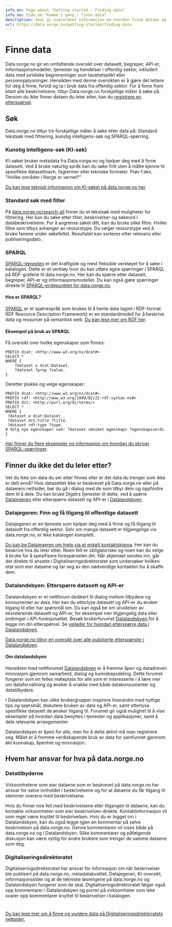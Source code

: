 ```yaml
---
info_en: Page about "Getting started - Finding data"
info_no: Side om "Komme i gang - finne data"
description: Skal gi overordnet informasjon om hvordan finne dataen og metadataen man søker, og de ulike søkene.
url: https://data.norge.no/getting-started/finding-data
---
```


# Finne data

Data.norge.no gir en omfattende oversikt over datasett, begreper, API-er, informasjonsmodeller, tjenester og hendelser i offentlig sektor, inkludert data med juridiske begrensninger som taushetsplikt eller personopplysninger. Hensikten med denne oversikten er å gjøre det lettere for deg å finne, forstå og ta i bruk data fra offentlig sektor. For å finne frem blant alle beskrivelsene, tilbyr Data.norge.no forskjellige måter å søke på. Dersom du ikke finner dataen du leter etter, kan du [registrere en etterspørsel](https://data.norge.no/requests).

## Søk

Data.norge.no tilbyr tre forskjellige måter å søke etter data på: Standard tekstsøk med filtrering, kunstig intelligens-søk og SPARQL-spørring.

### Kunstig intelligens-søk (KI-søk)

KI-søket bruker metadata fra Data.norge.no og hjelper deg med å finne datasett. Ved å bruke naturlig språk kan du søke fritt uten å måtte kjenne til spesifikke datasettnavn, fagtermer eller tekniske formater.
Prøv f.eks. "Hvilke områder i Norge er vernet?"

[Du kan lese teknisk informasjon om KI-søket på data.norge.no her](https://github.com/Informasjonsforvaltning/fdk-llm-search-service).

### Standard søk med filter

På [data.norge.no/search-all](data.norge.no/search-all) finner du et tekstsøk med muligheter for filtrering. Her kan du søke etter titler, beskrivelser og søkeord i databeskrivelsene. For å avgrense søket ditt, kan du bruke ulike filtre. Hvilke filtre som tilbys avhenger av ressurstype. Du velger ressurstype ved å bruke fanene under søkefeltet. Resultatet kan sorteres etter relevans eller publiseringsdato.

### SPARQL

[SPARQL-tjenesten](https://data.norge.no/sparql) er det kraftigste og mest fleksible verktøyet for å søke i katalogen. Dette er et verktøy hvor du kan utføre egne spørringer i SPARQL på RDF-grafene til data.norge.no. Her kan du spørre etter datasett, begreper, API-er og informasjonsmodeller. Du kan også gjøre spørringer direkte til [SPARQL-endepunktet for data.norge.no](https://sparql.fellesdatakatalog.digdir.no/).

#### Hva er SPARQL?

[SPARQL](https://www.w3.org/TR/rdf-sparql-query/) er et spørrespråk som brukes til å hente data lagret i RDF-format. RDF Resource Description Framework) er en standardmodell for å beskrive data og ressurser på semantisk web. [Du kan lese mer om RDF her](https://www.w3.org/RDF).

#### Eksempel på bruk av SPARQL

Få oversikt over hvilke egenskaper som finnes:

```sparql
PREFIX dcat: <http://www.w3.org/ns/dcat#>
SELECT *
WHERE {
	?dataset a dcat:Dataset.
    ?dataset ?prop ?value.
}
```

Deretter plukke og velge egenskaper:

```sparql
PREFIX dcat: <http://www.w3.org/ns/dcat#>
PREFIX rdf: <http://www.w3.org/1999/02/22-rdf-syntax-ns#>
PREFIX dct: <http://purl.org/dc/terms/>
SELECT *
WHERE {​​​​​​​​​​​​​​
 ?dataset a dcat:Dataset .
 ?dataset dct:title ?title.
 ?dataset rdf:type ?type.
# Velg nye egenskaper ved: ?dataset <ønsket egenskap> ?egenskapsverdi
}
```

[Her finner du flere eksempler og informasjon om hvordan du skriver SPARQL-spørringer](https://www.w3.org/TR/rdf-sparql-query/#basicpatterns).

## Finner du ikke det du leter etter?

Vet du ikke om data du ser etter finnes eller er det data du trenger som ikke er delt ennå? Hvis datasettet ikke er beskrevet på Data.norge.no eller på dataeiers nettsider, bør du gå i dialog med de som tilbyr dem og oppfordre dem til å dele. Du kan bruke Digdirs tjenester til dette, ved å spørre [Datajegeren](https://data.norge.no/forms/nb/data-hunter) eller etterspørre datasett og API-er i [Datalandsbyen](https://datalandsbyen.norge.no).

### Datajegeren: Finn og få tilgang til offentlige datasett

Datajegeren er en tjeneste som hjelper deg med å finne og få tilgang til datasett fra offentlig sektor. Selv om mange datasett er tilgjengelige via data.norge.no, er ikke katalogen komplett.

[Du kan be Datajegeren om hjelp via et enkelt kontaktskjema](https://data.norge.no/forms/nb/data-hunter). Her kan du beskrive hva du leter etter. Noen felt er obligatoriske og noen kan du velge å bruke for å spesifisere forespørselen din. Når skjemaet sendes inn, går det direkte til ansatte i Digitaliseringsdirektoratet som undersøker hvilken etat som eier dataene og tar seg av den nødvendige kontakten for å skaffe dem.

### Datalandsbyen: Etterspørre datasett og API-er

Datalandsbyen er et nettforum dedikert til dialog mellom tilbydere og konsumenter av data. Her kan du etterlyse datasett og API-er du ønsker tilgang til eller har spørsmål om. Du kan også be om utvidelser av eksisterende datasett og API-er, for eksempel mer tilgjengelig data eller endringer i API-funksjonalitet. Besøk brukerforumet [Datalandsbyen](https://datalandsbyen.norge.no/category/6/ettersp%C3%B8r-datasett-og-api-er) for å legge inn din etterspørsel. Se [veileder for hvordan etterspørre data i Datalandsbyen](https://datalandsbyen.norge.no/topic/56/ettersp%C3%B8rr-data-og-api).

[Data.norge.no tilbyr en oversikt over alle publiserte etterspørsler i Datalandsbyen](https://data.norge.no/requests).

#### Om datalandsbyen

Hensikten med nettforumet [Datalandsbyen](https://datalandsbyen.norge.no) er å fremme åpen og datadreven innovasjon gjennom samarbeid, dialog og kunnskapsdeling. Dette forumet fungerer som en felles møteplass for alle som er interesserte i å lære mer om dataforvaltning og ønsker å snakke med både datakonsumenter og datatilbydere.

I Datalandsbyen kan ulike brukergrupper inspirere hverandre med nyttige tips og spørsmål, diskutere bruken av data og API-er, samt etterlyse spesifikke datasett de ønsker tilgang til. Forumet gir også mulighet til å vise eksempler på hvordan data benyttes i tjenester og applikasjoner, samt å dele relevante arrangementer.

Datalandsbyen er åpen for alle, men for å delta aktivt må man registrere seg. Målet er å fremme verdiskapende bruk av data for samfunnet gjennom økt kunnskap, åpenhet og innovasjon.

## Hvem har ansvar for hva på data.norge.no

### Datatilbyderne

Virksomhetene som eier dataene som er beskrevet på data.norge.no har ansvar for selve innholdet i beskrivelsene og for at dataene du får tilgang til stemmer overens med beskrivelsene.

Hvis du finner noe feil med beskrivelsene eller tilgangen til dataene, kan du kontakte virksomheten som eier beskrivelsen direkte. Kontaktinformasjon vil som regel være knyttet til beskrivelsen. Hvis du er logget inn i Datalandsbyen, kan du også legge igjen en kommentar på selve beskrivelsen på data.norge.no. Denne kommentaren vil vises både på data.norge.no og i Datalandsbyen. Slike kommentarer og påfølgende diskusjon kan være nyttig for andre brukere som trenger de samme dataene som deg.

### Digitaliseringsdirektoratet

Digitaliseringsdirektoratet har ansvar for informasjon om når beskrivelser ble publisert på data.norge.no, metadatakvalitet, Datajegeren, KI-oversikt, informasjonssider og at de tekniske løsningene på data.norge.no og Datalandsbyen fungerer som de skal. Digitaliseringsdirektoratet følger også opp kommentarer i Datalandsbyen og purrer på virksomheter som ikke svarer opp kommentarer knyttet til beskrivelser i katalogen.

#

[Du kan lese mer om å finne og vurdere data på Digitaliseringsdirektoratets nettsider.](https://www.digdir.no/datadeling/finne-og-vurdere-data/2256#hvor_kan_du_finne_dataene)
